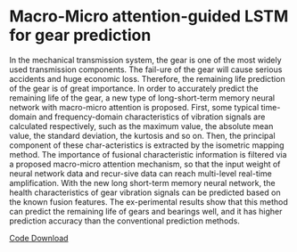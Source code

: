 # Macro-Micro attention-guided LSTM for gear prediction

In the mechanical transmission system, the gear is one of the most widely used transmission components. The fail-ure of the gear will cause serious accidents and huge economic loss. Therefore, the remaining life prediction of the gear is of great importance. In order to accurately predict the remaining life of the gear, a new type of long-short-term memory neural network with macro-micro attention is proposed. First, some typical time-domain and frequency-domain characteristics of vibration signals are calculated respectively, such as the maximum value, the absolute mean value, the standard deviation, the kurtosis and so on. Then, the principal component of these char-acteristics is extracted by the isometric mapping method. The importance of fusional characteristic information is filtered via a proposed macro-micro attention mechanism, so that the input weight of neural network data and recur-sive data can reach multi-level real-time amplification. With the new long short-term memory neural network, the health characteristics of gear vibration signals can be predicted based on the known fusion features. The ex-perimental results show that this method can predict the remaining life of gears and bearings well, and it has higher prediction accuracy than the conventional prediction methods.

[Code Download](https://github.com/QinYi-team/Code/tree/master/Macro-Micro%20attention-guided%20LSTM%20for%20gear%20prediction)